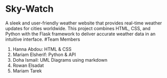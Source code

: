# Sky-Watch
A sleek and user-friendly weather website that provides real-time weather updates for cities worldwide. This project combines HTML, CSS, and Python with the Flask framework to deliver accurate weather data in an intuitive interface.
#Team Members 
1. Hanna Abdou: HTML & CSS
2. Mariam Elsherif: Python & API 
3. Doha Ismail: UML Diagrams using markdown
4. Rowan Elsadat
5. Mariam Tarek
